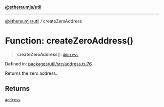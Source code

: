 [**@ethereumjs/util**](../README.md)

***

[@ethereumjs/util](../README.md) / createZeroAddress

# Function: createZeroAddress()

> **createZeroAddress**(): [`Address`](../classes/Address.md)

Defined in: [packages/util/src/address.ts:76](https://github.com/Dargon789/ethereumjs-monorepo/blob/master/packages/util/src/address.ts#L76)

Returns the zero address.

## Returns

[`Address`](../classes/Address.md)
